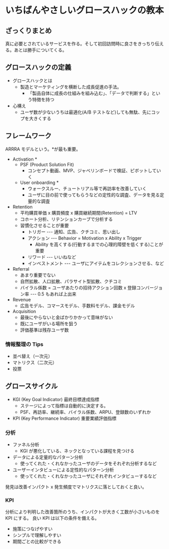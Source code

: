 # いちばんやさしいグロースハックの教本

## ざっくりまとめ

真に必要とされているサービスを作る。そして初回訪問時に良さをきっちり伝える。あとは勝手についてくる。

## グロースハックの定義

- グロースハックとは
  - 製造とマーケティングを横断した成長促進の手法。
    - 「製品自体に成長の仕組みを組み込む」、「データで判断する」という特徴を持つ
- 心構え
  - ユーザ数が少ないうちは最適化(A/B テストなど)しても無駄、先にコップを大きくする

## フレームワーク

ARRRA モデルという。\*が最も重要。

- Activation \*
  - PSF (Product Solution Fit)
    - コンセプト動画、MVP、ジャベリンボードで検証、ピボットしていく
  - User onboarding \*
    - ウォークスルー、チュートリアル等で再訪率を改善していく
    - ユーザに目の前で使ってもらうなどの定性的な調査、データを見る定量的な調査
- Retention
  - 平均購買単価 x 購買頻度 x 購買継続期間(Retention) = LTV
  - コホート分析、リテンションカーブで分析する
  - 習慣化させることが重要
    - トリガー --- 通知、広告、クチコミ、思い出し
    - アクション --- Behavior = Motivation x Ability x Trigger
      - Ability を高くする(行動するまでの心理的障壁を低くする)ことが重要
    - リワード --- いいねなど
    - インベストメント --- ユーザにアイテムをコレクションさせる、など
- Referral
  - あまり重要でない
  - 自然拡散、人口拡散、パラサイト型拡散、クチコミ
  - バイラル係数 = ユーザあたりの招待アクション回数 x 登録コンバージョン率 --- 0.5 もあれば上出来
- Revenue
  - 広告モデル、コマースモデル、手数料モデル、課金モデル
- Acquisition
  - 最後にやらないと金ばかりかかって意味がない
  - 既にユーザがいる場所を狙う
  - 評価基準は残存ユーザ数

### 情報整理の Tips

- 並べ替え（一次元）
- マトリクス（二次元）
- 投票

## グロースサイクル

- KGI (Key Goal Indicator) 最終目標達成指標
  - ステージによって指標は自動的に決定する。
  - PSF、再訪率、継続率、バイラル係数、ARPU、登録数のいずれか
- KPI (Key Performance Indicator) 重要業績評価指標

### 分析

- ファネル分析
  - KGI が悪化している、ネックとなっている課程を見つける
- データによる定量的なパターン分析
  - 使ってくれた・くれなかったユーザのデータをそれぞれ分析するなど
- ユーザーインタビューによる定性的なパターン分析
  - 使ってくれた・くれなかったユーザにそれぞれインタビューするなど

発見は改善インパクト x 発生頻度でマトリクスに落としておくと良い。

### KPI

分析により判明した改善箇所のうち、インパクトが大きく工数が小さいものを KPI にする。
良い KPI は以下の条件を備える。

- 施策につなげやすい
- シンプルで理解しやすい
- 期間ごとの比較ができる

